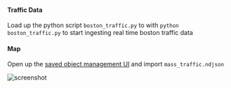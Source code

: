 #### Traffic Data
Load up the python script `boston_traffic.py` to with `python boston_traffic.py` to start ingesting real time boston traffic data

#### Map
Open up the [saved object management UI](https://www.elastic.co/guide/en/kibana/current/managing-saved-objects.html) and import `mass_traffic.ndjson`

![screenshot](https://github.com/alexfrancoeur/elastic_maps_examples/blob/master/images/boston_traffic2.png)
